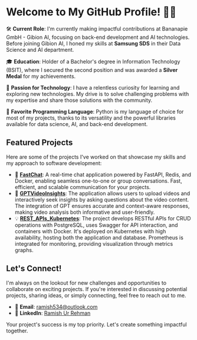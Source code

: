# Welcome to My GitHub Profile! 👨‍💻

🛠 **Current Role**: I'm currently making impactful contributions at Bananapie GmbH - Gibion AI, focusing on back-end development and AI technologies. Before joining Gibion AI, I honed my skills at **Samsung SDS** in their Data Science and AI department.

🎓 **Education**: Holder of a Bachelor's degree in Information Technology (BSIT), where I secured the second position and was awarded a **Silver Medal** for my achievements.

🚀 **Passion for Technology**: I have a relentless curiosity for learning and exploring new technologies. My drive is to solve challenging problems with my expertise and share those solutions with the community.

🐍 **Favorite Programming Language**: Python is my language of choice for most of my projects, thanks to its versatility and the powerful libraries available for data science, AI, and back-end development.

## Featured Projects

Here are some of the projects I've worked on that showcase my skills and my approach to software development:

- 💬 **[FastChat](https://github.com/RamishUrRehman007/FastChat)**: A real-time chat application powered by FastAPI, Redis, and Docker, enabling seamless one-to-one or group conversations. Fast, efficient, and scalable communication for your projects.
- 🧬 **[GPTVideoInsights](https://github.com/RamishUrRehman007/GPTVideoInsights)**: The application allows users to upload videos and interactively seek insights by asking questions about the video content. The integration of GPT ensures accurate and context-aware responses, making video analysis both informative and user-friendly. 
- 💡 **[REST_APIs_Kubernetes](https://github.com/RamishUrRehman007/REST_APIs-Kubernetes)**: The project develops RESTful APIs for CRUD operations with PostgreSQL, uses Swagger for API interaction, and containers with Docker. It's deployed on Kubernetes with high availability, hosting both the application and database. Prometheus is integrated for monitoring, providing visualization through metrics graphs.

## Let's Connect!

I'm always on the lookout for new challenges and opportunities to collaborate on exciting projects. If you're interested in discussing potential projects, sharing ideas, or simply connecting, feel free to reach out to me.

- 📧 **Email**: [ramish534@outlook.com](mailto:ramish534@outlook.com)
- 🔗 **LinkedIn**: [Ramish Ur Rehman](https://www.linkedin.com/in/ramish-ur-rehman-432971175/)

Your project's success is my top priority. Let's create something impactful together.
